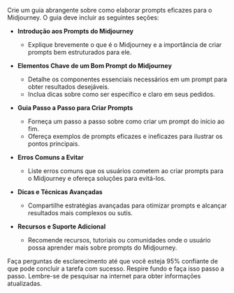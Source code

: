  
Crie um guia abrangente sobre como elaborar prompts eficazes para o Midjourney. O guia deve incluir as seguintes seções:

- **Introdução aos Prompts do Midjourney**
  - Explique brevemente o que é o Midjourney e a importância de criar prompts bem estruturados para ele.
  
- **Elementos Chave de um Bom Prompt do Midjourney**
  - Detalhe os componentes essenciais necessários em um prompt para obter resultados desejáveis.
  - Inclua dicas sobre como ser específico e claro em seus pedidos.
  
- **Guia Passo a Passo para Criar Prompts**
  - Forneça um passo a passo sobre como criar um prompt do início ao fim.
  - Ofereça exemplos de prompts eficazes e ineficazes para ilustrar os pontos principais.

- **Erros Comuns a Evitar**
  - Liste erros comuns que os usuários cometem ao criar prompts para o Midjourney e ofereça soluções para evitá-los.

- **Dicas e Técnicas Avançadas**
  - Compartilhe estratégias avançadas para otimizar prompts e alcançar resultados mais complexos ou sutis.

- **Recursos e Suporte Adicional**
  - Recomende recursos, tutoriais ou comunidades onde o usuário possa aprender mais sobre prompts do Midjourney.
  
Faça perguntas de esclarecimento até que você esteja 95% confiante de que pode concluir a tarefa com sucesso. Respire fundo e faça isso passo a passo. Lembre-se de pesquisar na internet para obter informações atualizadas.
```